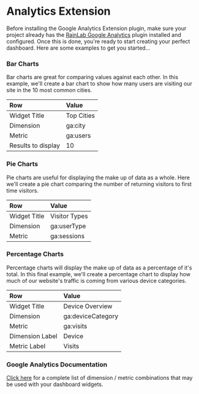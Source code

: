 # Analytics Extension
Before installing the Google Analytics Extension plugin, make sure your project already has the  [RainLab Google Analytics](http://octobercms.com/plugin/rainlab-googleanalytics) plugin installed and configured. Once this is done, you're ready to start creating your perfect dashboard. Here are some examples to get you started...

### Bar Charts
Bar charts are great for comparing values against each other. In this example, we'll create a bar chart to show how many users are visiting our site in the 10 most common cities.

| Row                | Value      |
| :----------------- | :--------- |
| Widget Title       | Top Cities |
| Dimension          | ga:city    |
| Metric             | ga:users   |
| Results to display | 10         |

### Pie Charts
Pie charts are useful for displaying the make up of data as a whole. Here we'll create a pie chart comparing the number of returning visitors to first time visitors.

| Row                | Value         |
| :----------------- | :------------ |
| Widget Title       | Visitor Types |
| Dimension          | ga:userType   |
| Metric             | ga:sessions   |

### Percentage Charts
Percentage charts will display the make up of data as a percentage of it's total. In this final example, we'll create a percentage chart to display how much of our website's traffic is coming from various device categories.

| Row                | Value             |
| :----------------- | :---------------- |
| Widget Title       | Device Overview   |
| Dimension          | ga:deviceCategory |
| Metric             | ga:visits         |
| Dimension Label    | Device            |
| Metric Label       | Visits            |

### Google Analytics Documentation
[Click here](https://developers.google.com/analytics/devguides/reporting/core/dimsmets#cats=user,session,traffic_sources,adwords,goal_conversions,platform_or_device,geo_network,system,social_activities,page_tracking,content_grouping,internal_search,site_speed,app_tracking,event_tracking,ecommerce,social_interactions,user_timings,exceptions,content_experiments,custom_variables_or_columns,time,doubleclick_campaign_manager,audience,adsense,channel_grouping,related_products) for a complete list of dimension / metric combinations that may be used with your dashboard widgets.